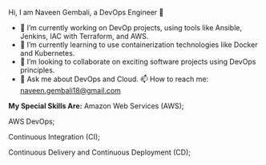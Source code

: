 Hi, I am Naveen Gembali, a DevOps Engineer 👋
- 🔭 I’m currently working on DevOp projects, using tools like Ansible, Jenkins, IAC with Terraform, and AWS.
- 🌱 I’m currently learning to use containerization technologies like Docker and Kubernetes.
- 👯 I’m looking to collaborate on exciting software projects using DevOps principles.
- 💬 Ask me about DevOps and Cloud.
📫 How to reach me: naveen.gembali18@gmail.com

**My Special Skills Are:**
Amazon Web Services (AWS);

AWS DevOps;

Continuous Integration (CI);

Continuous Delivery and Continuous Deployment (CD);


<!---
gnk18/gnk18 is a ✨ special ✨ repository because its `README.md` (this file) appears on your GitHub profile.
You can click the Preview link to take a look at your changes.
--->
